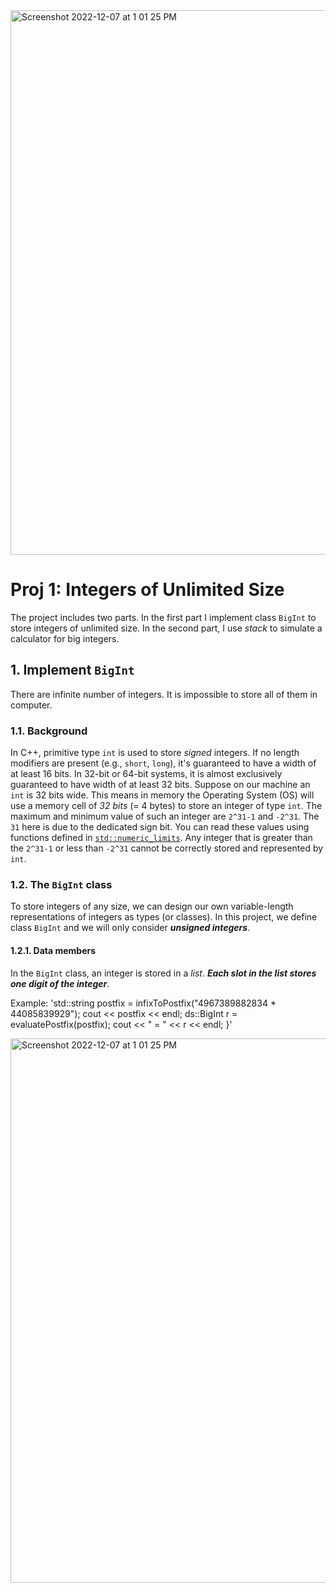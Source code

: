 
<img width="871" alt="Screenshot 2022-12-07 at 1 01 25 PM" src="https://user-images.githubusercontent.com/70383367/206260543-da9bd3ad-1e6d-498c-89dd-656367ce432a.png">

# Proj 1: Integers of Unlimited Size 

The project includes two parts. In the first part I implement class `BigInt` to store integers of unlimited size. In the second part, I use *stack* to simulate a calculator for big integers.


## 1. Implement `BigInt`

There are infinite number of integers. It is impossible to store all of them in computer.

### 1.1. Background

In C++, primitive type `int` is used to store *signed* integers.
If no length modifiers are present (e.g., `short`, `long`), it's guaranteed to have a width of at least 16 bits.
In 32-bit or 64-bit systems, it is almost exclusively guaranteed to have width of at least 32 bits.
Suppose on our machine an `int` is 32 bits wide.
This means in memory the Operating System (OS) will use a memory cell of *32 bits* (= 4 bytes) to store an integer of type `int`.
The maximum and minimum value of such an integer are `2^31-1` and `-2^31`. The `31` here is due to the dedicated sign bit.
You can read these values using functions defined in [`std::numeric_limits`](http://www.cplusplus.com/reference/limits/numeric_limits/).
Any integer that is greater than the `2^31-1` or less than `-2^31` cannot be correctly stored and represented by `int`.

### 1.2. The `BigInt` class

To store integers of any size, we can design our own variable-length representations of integers as types (or classes).
In this project, we define class `BigInt` and we will only consider ***unsigned integers***.

#### 1.2.1. Data members

In the `BigInt` class, an integer is stored in a *list*. ***Each slot in the list stores one digit of the integer***.

Example:
'std::string postfix = infixToPostfix("4967389882834 * 44085839929");
  cout << postfix << endl;
  ds::BigInt r = evaluatePostfix(postfix);
  cout << " = " << r << endl;
}'

<img width="871" alt="Screenshot 2022-12-07 at 1 01 25 PM" src="https://user-images.githubusercontent.com/70383367/206260543-da9bd3ad-1e6d-498c-89dd-656367ce432a.png">
